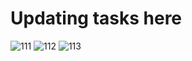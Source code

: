 # Updating tasks here
![111](https://github.com/rishimaheshwari123/Real-Time-Collaborative-Whiteboard/assets/114659322/f951644d-b006-43b6-8ca4-e5fa67e39247)
![112](https://github.com/rishimaheshwari123/Real-Time-Collaborative-Whiteboard/assets/114659322/b9903098-ca7d-49ff-9ee4-b0428f0ada8f)
![113](https://github.com/rishimaheshwari123/Real-Time-Collaborative-Whiteboard/assets/114659322/64df72f5-d877-4ebd-8f10-e2e1feb61da4)
